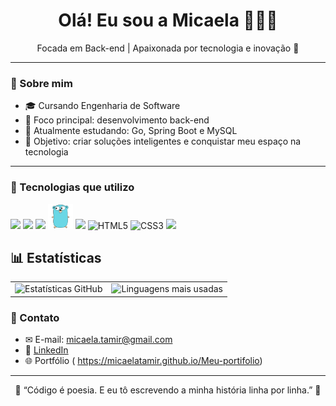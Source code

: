 
<h1 align="center">Olá! Eu sou a Micaela 👩🏻‍💻</h1>

<p align="center">
 Focada em Back-end | Apaixonada por tecnologia e inovação 💜
</p>

---

### 🧠 Sobre mim

- 🎓 Cursando Engenharia de Software
- 🚀 Foco principal: desenvolvimento back-end
- 🌱 Atualmente estudando: Go, Spring Boot e MySQL
- 🎯 Objetivo: criar soluções inteligentes e conquistar meu espaço na tecnologia

---

### 🚀 Tecnologias que utilizo

<p align="left">
  <img src="https://cdn.jsdelivr.net/gh/devicons/devicon/icons/python/python-original.svg" width="40"/>
  <img src="https://cdn.jsdelivr.net/gh/devicons/devicon/icons/java/java-original.svg" width="40"/>
  <img src="https://cdn.jsdelivr.net/gh/devicons/devicon/icons/spring/spring-original.svg" width="40"/>
<img src="https://raw.githubusercontent.com/devicons/devicon/master/icons/go/go-original.svg" width="40"/>
  <img src="https://cdn.jsdelivr.net/gh/devicons/devicon/icons/mysql/mysql-original.svg" width="40"/>
    <img src="https://cdn.jsdelivr.net/gh/devicons/devicon/icons/html5/html5-original.svg" width="40" title="HTML5"/>
  <img src="https://cdn.jsdelivr.net/gh/devicons/devicon/icons/css3/css3-original.svg" width="40" title="CSS3"/>
   <img src="https://cdn.jsdelivr.net/gh/devicons/devicon/icons/javascript/javascript-original.svg" width="40"/>
  

## 📊 Estatísticas

<table>
  <tr>
    <td>
      <img src="https://github-readme-stats.vercel.app/api?username=micaelatamir&show_icons=true&theme=tokyonight" alt="Estatísticas GitHub" />
    </td>
    <td>
      <img src="https://github-readme-stats.vercel.app/api/top-langs/?username=micaelatamir&layout=compact&theme=tokyonight" alt="Linguagens mais usadas" />
    </td>
  </tr>
</table>


### 💌 Contato

- ✉ E-mail: micaela.tamir@gmail.com
- 💼 [LinkedIn](https://www.linkedin.com/in/micaela-tamires-aa320b312/)
- 🌐 Portfólio ( https://micaelatamir.github.io/Meu-portifolio)

---

<p align="center">
  🌟 “Código é poesia. E eu tô escrevendo a minha história linha por linha.” 🌟
</p>
